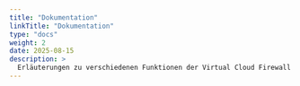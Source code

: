 ```yaml
---
title: "Dokumentation"
linkTitle: "Dokumentation"
type: "docs"
weight: 2
date: 2025-08-15
description: >
  Erläuterungen zu verschiedenen Funktionen der Virtual Cloud Firewall - pluscloud VMware
---
```

